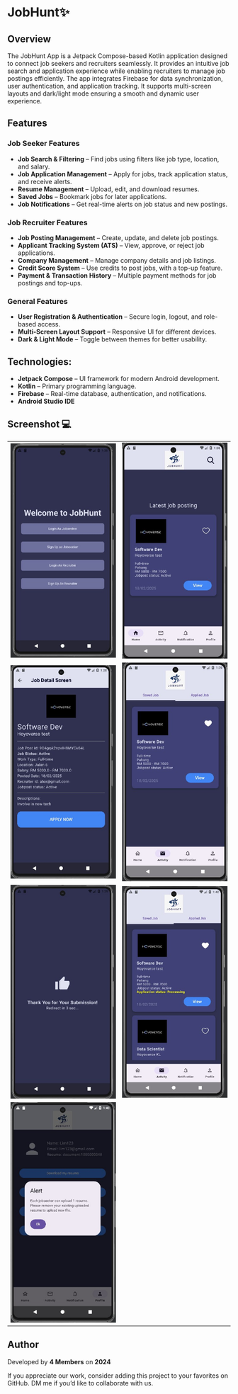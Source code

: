 # JobHunt✨
 
## Overview

The JobHunt App is a Jetpack Compose-based Kotlin application designed to connect job seekers and recruiters seamlessly. It provides an intuitive job search and application experience while enabling recruiters to manage job postings efficiently. The app integrates Firebase for data synchronization, user authentication, and application tracking. It supports multi-screen layouts and dark/light mode ensuring a smooth and dynamic user experience.

## Features
### Job Seeker Features
- **Job Search & Filtering** – Find jobs using filters like job type, location, and salary.
- **Job Application Management** – Apply for jobs, track application status, and receive alerts.
- **Resume Management** – Upload, edit, and download resumes.
- **Saved Jobs** – Bookmark jobs for later applications.
- **Job Notifications** – Get real-time alerts on job status and new postings.

### Job Recruiter Features
- **Job Posting Management** – Create, update, and delete job postings.
- **Applicant Tracking System (ATS)** – View, approve, or reject job applications.
- **Company Management** – Manage company details and job listings.
- **Credit Score System** – Use credits to post jobs, with a top-up feature.
- **Payment & Transaction History** – Multiple payment methods for job postings and top-ups.

### General Features
- **User Registration & Authentication** – Secure login, logout, and role-based access.
- **Multi-Screen Layout Support** – Responsive UI for different devices.
- **Dark & Light Mode** – Toggle between themes for better usability.
  
## Technologies:
- **Jetpack Compose** – UI framework for modern Android development.
- **Kotlin** – Primary programming language.
- **Firebase** – Real-time database, authentication, and notifications.
- **Android Studio IDE**

## Screenshot 💻
<table>
   <tr>
    <td><img src="https://github.com/lim747vincent/JobHunt/blob/main/images/1.jpg?raw=true"></td>
    <td><img src="https://github.com/lim747vincent/JobHunt/blob/main/images/2.jpg?raw=true"></td>
   </tr>
   <tr>
    <td><img src="https://github.com/lim747vincent/JobHunt/blob/main/images/3.jpg?raw=true"></td>
    <td><img src="https://github.com/lim747vincent/JobHunt/blob/main/images/4.jpg?raw=true"></td>
   </tr>
   <tr>
    <td><img src="https://github.com/lim747vincent/JobHunt/blob/main/images/5.jpg?raw=true"></td>
    <td><img src="https://github.com/lim747vincent/JobHunt/blob/main/images/6.jpg?raw=true"></td>
   </tr>
   <tr>
    <td><img src="https://github.com/lim747vincent/JobHunt/blob/main/images/7.jpg?raw=true"></td>
   </tr>
</table>

## Author

Developed by **4 Members** on **2024**

If you appreciate our work, consider adding this project to your favorites on GitHub. DM me if you’d like to collaborate with us.
